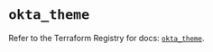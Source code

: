 # `okta_theme`

Refer to the Terraform Registry for docs: [`okta_theme`](https://registry.terraform.io/providers/okta/okta/4.12.0/docs/resources/theme).
